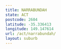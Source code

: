 ```yaml
---
title: NARRABUNDAH
state: ACT
postcode: 2604
latitude: -35.336413
longitude: 149.147614
url: /act/narrabundah/
layout: suburb
---
```

